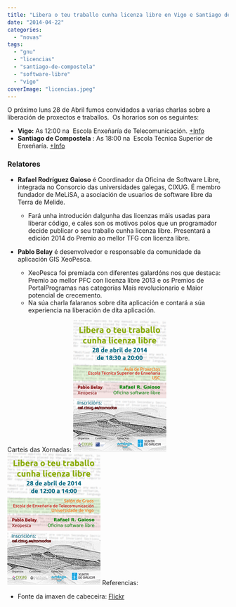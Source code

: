```yaml
---
title: "Libera o teu traballo cunha licenza libre en Vigo e Santiago de Compostela"
date: "2014-04-22"
categories: 
  - "novas"
tags: 
  - "gnu"
  - "licencias"
  - "santiago-de-compostela"
  - "software-libre"
  - "vigo"
coverImage: "licencias.jpeg"
---
```


O próximo luns 28 de Abril fumos convidados a varias charlas sobre a liberación de proxectos e traballos.  Os horarios son os seguintes:

- **Vigo:** As 12:00 na  Escola Enxeñaría de Telecomunicación. [+Info](http://osl.cixug.es/events/libera-o-teu-traballo-cunha-licenza-libre-ed-vigo/ "Evento Vigo")
- **Santiago de Compostela** : As 18:00 na  Escola Técnica Superior de Enxeñaría. [+Info](http://osl.cixug.es/events/libera-o-teu-traballo-cunha-licenza-libre-ed-vigo/ "Evento Santiago de Compostela")

### Relatores

- **Rafael Rodríguez Gaioso** é Coordinador da Oficina de Software Libre, integrada no Consorcio das universidades galegas, CIXUG. É membro fundador de MeLiSA, a asociación de usuarios de software libre da Terra de Melide.
    - Fará unha introdución dalgunha das licenzas máis usadas para liberar código, e cales son os motivos polos que un programador decide publicar o seu traballo cunha licenza libre. Presentará a edición 2014 do Premio ao mellor TFG con licenza libre.

- **Pablo Belay** é desenvolvedor e responsable da comunidade da aplicación GIS XeoPesca.
    - XeoPesca foi premiada con diferentes galardóns nos que destaca: Premio ao mellor PFC con licenza libre 2013 e os Premios de PortalProgramas nas categorías Maís revolucionario e Maior potencial de crecemento.
    - Na súa charla falaranos sobre dita aplicación e contará a súa experiencia na liberación de dita aplicación.

Carteis das Xornadas: [![cartel_xornada_licenzas_usc-500x707](images/cartel_xornada_licenzas_usc-500x707-212x300.png)](http://xeopesca.com/wp-content/uploads/2014/04/cartel_xornada_licenzas_usc-500x707.png)  [![cartel_xornada_licenzas_uvigo-500x707](images/cartel_xornada_licenzas_uvigo-500x707-212x300.png)](http://xeopesca.com/wp-content/uploads/2014/04/cartel_xornada_licenzas_uvigo-500x707.png) Referencias:

- Fonte da imaxen de cabeceira: [Flickr](https://www.flickr.com/photos/adulau/3011878917/sizes/m/in/photolist-5A9EER-fLyQA8-abwwb1-81LPL-9YRiUm-9YNqoc-pZvNx-55fJq7-6hbJvz-c2eXqw-4JZqBQ-6o3mJG-3t4km-Ahtjx-7mis1-6UaPSX-5gm73-aB4ivt-LV31W-8UAthy-8veRzU-5dD9d5-d1z5h-4JNAjF-8UxnQP-8UArwG-5ugFB8-a1xmWo-c2h9qG-4H614e-4vUig4-8V1EY6-aocxR3-f4uiJD-27nyE-5pxQw8-jsC8d-3WtN1f-4yZJhY-5dD95A-4v9uaR-c2h7bf-5dD91Q-5dD8WU-vRSZw-5dyNy2-8Sv3V6-eLMZAV-iqgygN-dscbAJ/ "Flickr By Sa")
